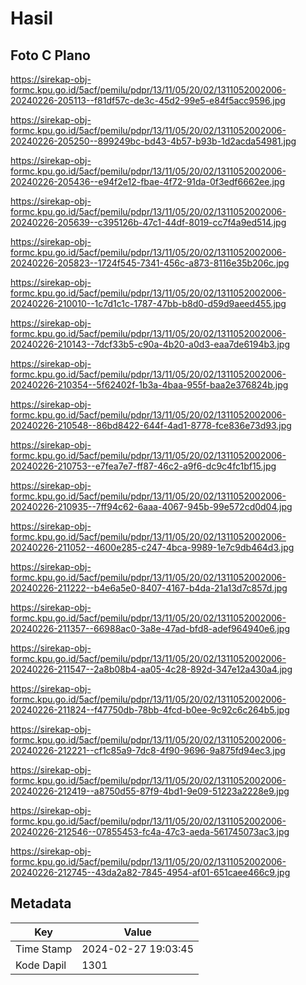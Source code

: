 # Hasil

## Foto C Plano

https://sirekap-obj-formc.kpu.go.id/5acf/pemilu/pdpr/13/11/05/20/02/1311052002006-20240226-205113--f81df57c-de3c-45d2-99e5-e84f5acc9596.jpg

https://sirekap-obj-formc.kpu.go.id/5acf/pemilu/pdpr/13/11/05/20/02/1311052002006-20240226-205250--899249bc-bd43-4b57-b93b-1d2acda54981.jpg

https://sirekap-obj-formc.kpu.go.id/5acf/pemilu/pdpr/13/11/05/20/02/1311052002006-20240226-205436--e94f2e12-fbae-4f72-91da-0f3edf6662ee.jpg

https://sirekap-obj-formc.kpu.go.id/5acf/pemilu/pdpr/13/11/05/20/02/1311052002006-20240226-205639--c395126b-47c1-44df-8019-cc7f4a9ed514.jpg

https://sirekap-obj-formc.kpu.go.id/5acf/pemilu/pdpr/13/11/05/20/02/1311052002006-20240226-205823--1724f545-7341-456c-a873-8116e35b206c.jpg

https://sirekap-obj-formc.kpu.go.id/5acf/pemilu/pdpr/13/11/05/20/02/1311052002006-20240226-210010--1c7d1c1c-1787-47bb-b8d0-d59d9aeed455.jpg

https://sirekap-obj-formc.kpu.go.id/5acf/pemilu/pdpr/13/11/05/20/02/1311052002006-20240226-210143--7dcf33b5-c90a-4b20-a0d3-eaa7de6194b3.jpg

https://sirekap-obj-formc.kpu.go.id/5acf/pemilu/pdpr/13/11/05/20/02/1311052002006-20240226-210354--5f62402f-1b3a-4baa-955f-baa2e376824b.jpg

https://sirekap-obj-formc.kpu.go.id/5acf/pemilu/pdpr/13/11/05/20/02/1311052002006-20240226-210548--86bd8422-644f-4ad1-8778-fce836e73d93.jpg

https://sirekap-obj-formc.kpu.go.id/5acf/pemilu/pdpr/13/11/05/20/02/1311052002006-20240226-210753--e7fea7e7-ff87-46c2-a9f6-dc9c4fc1bf15.jpg

https://sirekap-obj-formc.kpu.go.id/5acf/pemilu/pdpr/13/11/05/20/02/1311052002006-20240226-210935--7ff94c62-6aaa-4067-945b-99e572cd0d04.jpg

https://sirekap-obj-formc.kpu.go.id/5acf/pemilu/pdpr/13/11/05/20/02/1311052002006-20240226-211052--4600e285-c247-4bca-9989-1e7c9db464d3.jpg

https://sirekap-obj-formc.kpu.go.id/5acf/pemilu/pdpr/13/11/05/20/02/1311052002006-20240226-211222--b4e6a5e0-8407-4167-b4da-21a13d7c857d.jpg

https://sirekap-obj-formc.kpu.go.id/5acf/pemilu/pdpr/13/11/05/20/02/1311052002006-20240226-211357--66988ac0-3a8e-47ad-bfd8-adef964940e6.jpg

https://sirekap-obj-formc.kpu.go.id/5acf/pemilu/pdpr/13/11/05/20/02/1311052002006-20240226-211547--2a8b08b4-aa05-4c28-892d-347e12a430a4.jpg

https://sirekap-obj-formc.kpu.go.id/5acf/pemilu/pdpr/13/11/05/20/02/1311052002006-20240226-211824--f47750db-78bb-4fcd-b0ee-9c92c6c264b5.jpg

https://sirekap-obj-formc.kpu.go.id/5acf/pemilu/pdpr/13/11/05/20/02/1311052002006-20240226-212221--cf1c85a9-7dc8-4f90-9696-9a875fd94ec3.jpg

https://sirekap-obj-formc.kpu.go.id/5acf/pemilu/pdpr/13/11/05/20/02/1311052002006-20240226-212419--a8750d55-87f9-4bd1-9e09-51223a2228e9.jpg

https://sirekap-obj-formc.kpu.go.id/5acf/pemilu/pdpr/13/11/05/20/02/1311052002006-20240226-212546--07855453-fc4a-47c3-aeda-561745073ac3.jpg

https://sirekap-obj-formc.kpu.go.id/5acf/pemilu/pdpr/13/11/05/20/02/1311052002006-20240226-212745--43da2a82-7845-4954-af01-651caee466c9.jpg


## Metadata

| Key        | Value               |
| ---------- | ------------------- |
| Time Stamp | 2024-02-27 19:03:45 |
| Kode Dapil | 1301                |



